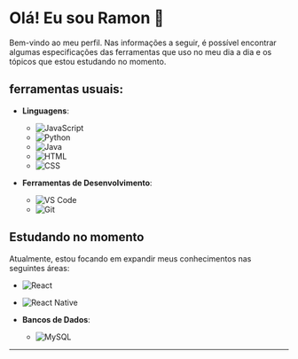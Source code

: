 # Olá! Eu sou Ramon 👋

Bem-vindo ao meu perfil. Nas informações a seguir, é possível encontrar algumas especificações das ferramentas que uso no meu dia a dia e os tópicos que estou estudando no momento.

## ferramentas usuais:

- **Linguagens**: 

  - ![JavaScript](https://img.shields.io/badge/-JavaScript-333333?style=flat&logo=javascript)
  - ![Python](https://img.shields.io/badge/-Python-333333?style=flat&logo=python)
  - ![Java](https://img.shields.io/badge/-Java-333333?style=flat&logo=java)
  - ![HTML](https://img.shields.io/badge/-HTML-333333?style=flat&logo=html5)
  - ![CSS](https://img.shields.io/badge/-CSS-333333?style=flat&logo=css3)

- **Ferramentas de Desenvolvimento**:

  - ![VS Code](https://img.shields.io/badge/-VS%20Code-333333?style=flat&logo=visual-studio-code)
  - ![Git](https://img.shields.io/badge/-Git-333333?style=flat&logo=git)

## Estudando no momento

Atualmente, estou focando em expandir meus conhecimentos nas seguintes áreas:

  - ![React](https://img.shields.io/badge/-React-333333?style=flat&logo=react)

  - ![React Native](https://img.shields.io/badge/-React%20Native-333333?style=flat&logo=react)

- **Bancos de Dados**:
  - ![MySQL](https://img.shields.io/badge/-MySQL-333333?style=flat&logo=mysql)


---
